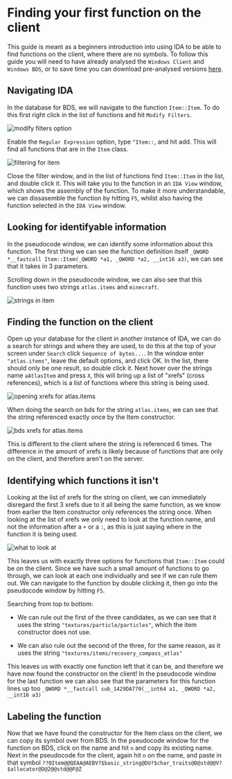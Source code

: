 # Finding your first function on the client

This guide is meant as a beginners introduction into using IDA to be able to find functions on the client, where there are no symbols. To follow this guide you will need to have already analysed the `Windows Client` and `Windows BDS`, or to save time you can download pre-analysed versions [here](https://www.mediafire.com/folder/ammda8wfvbw9x/The_Flopper_Databases).

## Navigating IDA 

In the database for BDS, we will navigate to the function `Item::Item`. To do this first right click in the list of functions and hit `Modify Filters`.

![modify filters option](/beginners-guide/first-client-function/modify-filters.png)

Enable the `Regular Expression` option, type `^Item::`, and hit add. This will find all functions that are in the `Item` class.

![filtering for item](/beginners-guide/first-client-function/item-filter.png)

Close the filter window, and in the list of functions find `Item::Item` in the list, and double click it. This will take you to the function in an `IDA View` window, which shows the assembly of the function. To make it more understandable, we can dissasemble the function by hitting `F5`, whilst also having the function selected in the `IDA View` window.

## Looking for identifyable information

In the pseudocode window, we can identify some information about this function. The first thing we can see the function definition itself `_QWORD *__fastcall Item::Item(_QWORD *a1, _QWORD *a2, __int16 a3)`, we can see that it takes in 3 parameters.

Scrolling down in the pseudocode window, we can also see that this function uses two strings `atlas.items` and `minecraft`.

![strings in item](/beginners-guide/first-client-function/item-ctor-strings.png)

## Finding the function on the client

Open up your database for the client in another instance of IDA, we can do a search for strings and where they are used, to do this at the top of your screen under `Search` click `Sequence of bytes...`. In the window enter `"atlas.items"`, leave the default options, and click OK. In the list, there should only be one result, so double click it. Next hover over the strings name `aAtlasItem` and press `X`, this will bring up a list of "xrefs" (cross references), which is a list of functions where this string is being used.

![opening xrefs for atlas.items](/beginners-guide/first-client-function/atlas-item-strings-client.png)

When doing the search on bds for the string `atlas.items`, we can see that the string referenced exactly once by the Item constructor. 

![bds xrefs for atlas.items](/beginners-guide/first-client-function/atlas-item-strings-bds.png)

This is different to the client where the string is referenced 6 times. The difference in the amount of xrefs is likely because of functions that are only on the client, and therefore aren't on the server.

## Identifying which functions it isn't

Looking at the list of xrefs for the string on client, we can immediately disregard the first 3 xrefs due to it all being the same function, as we know from earlier the Item constructor only references the string once. When looking at the list of xrefs we only need to look at the function name, and not the information after a `+` or a `:`, as this is just saying where in the function it is being used.

![what to look at](/beginners-guide/first-client-function/xrefs-what-to-lookat.png)

This leaves us with exactly three options for functions that `Item::Item` could be on the client. Since we have such a small amount of functions to go through, we can look at each one individually and see if we can rule them out. We can navigate to the function by double clicking it, then go into the pseudocode window by hitting `F5`. 

Searching from top to bottom:

- We can rule out the first of the three candidates, as we can see that it uses the string `"textures/particle/particles"`, which the item constructor does not use.

- We can also rule out the second of the three, for the same reason, as it uses the string `"textures/items/recovery_compass_atlas"`

This leaves us with exactly one function left that it can be, and therefore we have now found the constructor on the client! In the pseudocode window for the last function we can also see that the parameters for this function lines up too `_QWORD *__fastcall sub_1429DA770(__int64 a1, _QWORD *a2, __int16 a3)`

## Labeling the function

Now that we have found the constructor for the Item class on the client, we can copy its symbol over from BDS. In the pseudocode window for the function on BDS, click on the name and hit `n` and copy its existing name. Next in the pseudocode for the client, again hit `n` on the name, and paste in that symbol `??0Item@@QEAA@AEBV?$basic_string@DU?$char_traits@D@std@@V?$allocator@D@2@@std@@F@Z`